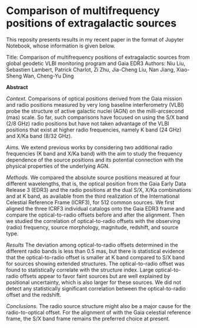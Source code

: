 # Comparison of multifrequency positions of extragalactic sources

This reposity presents results in my recent paper in the format of Jupyter
Notebook, whose information is given below.


Title: Comparison of multifrequency positions of extragalactic sources from
 global geodetic VLBI monitoring program and Gaia EDR3
Authors: Niu Liu, Sebastien Lambert, Patrick Charlot, Zi Zhu, Jia-Cheng Liu,
 Nan Jiang, Xiao-Sheng Wan, Cheng-Yu Ding

**Abstract**

*Context.*
Comparisons of optical positions derived from the Gaia mission
and radio positions measured by very long baseline interferometry (VLBI)
probe the structure of active galactic nuclei (AGN) on the
milli-arcsecond (mas) scale. So far, such comparisons have focused on using
the S/X band (2/8 GHz) radio positions but have not taken advantage of the
VLBI positions that exist at higher radio frequencies, namely K band (24 GHz)
and X/Ka band (8/32 GHz).

*Aims.*
We extend previous works by considering two additional radio frequencies
(K band and X/Ka band) with the aim to study the frequency dependence of
the source positions and its potential connection with the physical
properties of the underlying AGN.

*Methods.*
We compared the absolute source positions measured at four different
wavelengths, that is, the optical position from the Gaia Early Data Release 3
(EDR3) and the radio positions at the dual S/X, X/Ka combinations and at
K band, as available from the third realization of the International
Celestial Reference Frame (ICRF3), for 512 common sources.
We first aligned the three ICRF3 individual catalogs onto the Gaia EDR3 frame
and compare the optical-to-radio offsets before and after the alignment.
Then we studied the correlation of optical-to-radio offsets with the
observing (radio) frequency, source morphology, magnitude, redshift,
and source type.

*Results*
The deviation among optical-to-radio offsets determined in the different
radio bands is less than 0.5 mas, but there is statistical evidence that
the optical-to-radio offset is smaller at K band compared to S/X band for
sources showing extended structures.
The optical-to-radio offset was found to statistically correlate with the
structure index.
Large optical-to-radio offsets appear to favor faint sources but are well
explained by positional uncertainty, which is also larger for these sources.
We did not detect any statistically significant correlation between the
optical-to-radio offset and the redshift.

*Conclusions.*
The radio source structure might also be a major cause for the
radio-to-optical offset.
For the alignment of with the Gaia celestial reference frame, the S/X band
frame remains the preferred choice at present.
